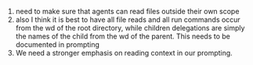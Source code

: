 1. need to make sure that agents can read files outside their own scope
2. also I think it is best to have all file reads and all run commands occur from the wd of the root directory, while children delegations are simply the names of the child from the wd of the parent. This needs to be documented in prompting
3. We need a stronger emphasis on reading context in our prompting.